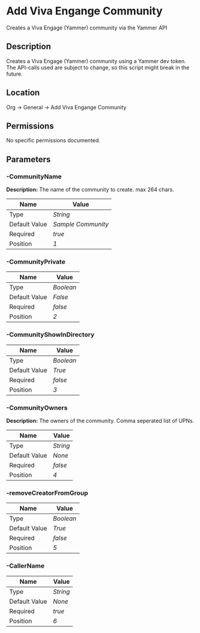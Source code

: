 # Add Viva Engange Community

Creates a Viva Engage (Yammer) community via the Yammer API

## Description

Creates a Viva Engage (Yammer) community using a Yammer dev token. The API-calls used are subject to change, so this script might break in the future.

## Location

Org &rarr; General &rarr; Add Viva Engange Community

## Permissions

No specific permissions documented.

## Parameters

### -CommunityName

**Description:** The name of the community to create. max 264 chars. 

| Name | Value |
|---|---|
| Type | _String_ |
| Default Value | _Sample Community_ |
| Required | _true_ |
| Position | _1_ |

### -CommunityPrivate

| Name | Value |
|---|---|
| Type | _Boolean_ |
| Default Value | _False_ |
| Required | _false_ |
| Position | _2_ |

### -CommunityShowInDirectory

| Name | Value |
|---|---|
| Type | _Boolean_ |
| Default Value | _True_ |
| Required | _false_ |
| Position | _3_ |

### -CommunityOwners

**Description:** The owners of the community. Comma seperated list of UPNs. 

| Name | Value |
|---|---|
| Type | _String_ |
| Default Value | _None_ |
| Required | _false_ |
| Position | _4_ |

### -removeCreatorFromGroup

| Name | Value |
|---|---|
| Type | _Boolean_ |
| Default Value | _True_ |
| Required | _false_ |
| Position | _5_ |

### -CallerName

| Name | Value |
|---|---|
| Type | _String_ |
| Default Value | _None_ |
| Required | _true_ |
| Position | _6_ |


